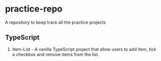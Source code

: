 # practice-repo

A repository to keep track all the practice projects

## TypeScript

1. Item-List - A vanilla TypeScript project that allow users to add item, tick a checkbox and remove items from the list.
